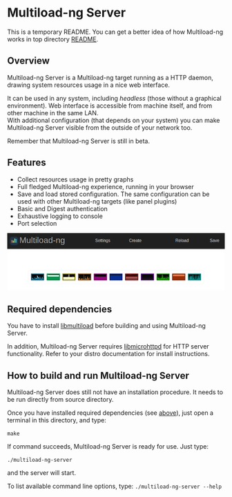 # Multiload-ng Server

This is a temporary README. You can get a better idea of how Multiload-ng
works in top directory [README](../README.md).

## Overview

Multiload-ng Server is a Multiload-ng target running as a HTTP daemon,
drawing system resources usage in a nice web interface.

It can be used in any system, including *headless* (those without a
graphical environment). Web interface is accessible from machine itself,
and from other machine in the same LAN.  
With additional configuration (that depends on your system) you can make
Multiload-ng Server visible from the outside of your network too.

Remember that Multiload-ng Server is still in beta.

## Features

- Collect resources usage in pretty graphs
- Full fledged Multiload-ng experience, running in your browser
- Save and load stored configuration. The same configuration can be used with
  other Multiload-ng targets (like panel plugins)
- Basic and Digest authentication
- Exhaustive logging to console
- Port selection

![Multiload-ng Server running on Google Chrome](screenshot.png)

## Required dependencies

You have to install [libmultiload](../../libmultiload/README.md) before building
and using Multiload-ng Server.

In addition, Multiload-ng Server requires [libmicrohttpd](https://www.gnu.org/software/libmicrohttpd/) for HTTP server
functionality. Refer to your distro documentation for install instructions.

## How to build and run Multiload-ng Server

Multiload-ng Server does still not have an installation procedure. It needs
to be run directly from source directory.

Once you have installed required dependencies (see [above](#required-dependencies)),
just open a terminal in this directory, and type:

	make

If command succeeds, Multiload-ng Server is ready for use. Just type:

	./multiload-ng-server

and the server will start.

To list available command line options, type: `./multiload-ng-server --help`
